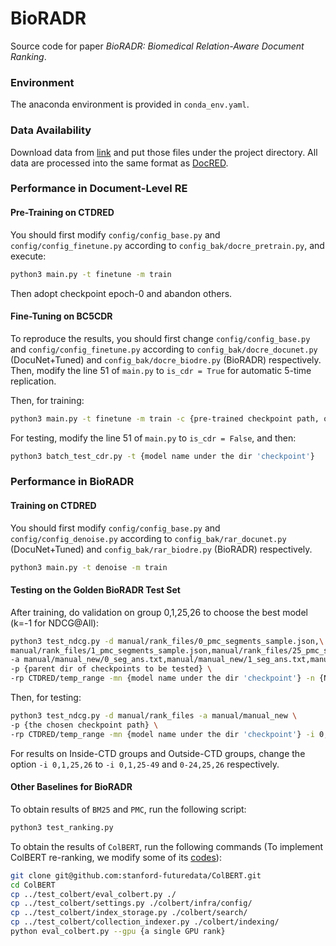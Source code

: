 # BioRADR

Source code for paper _BioRADR: Biomedical Relation-Aware Document Ranking_.

### Environment
The anaconda environment is provided in `conda_env.yaml`.

### Data Availability
Download data from [link](https://drive.google.com/drive/folders/1DQHSG2tdHLQt6uXfhWXfqRD_wXE14uoq?usp=sharing) and put those files under the project directory. All data are processed into the same format as [DocRED](https://github.com/thunlp/DocRED).

### Performance in Document-Level RE

#### Pre-Training on CTDRED
You should first modify `config/config_base.py` and `config/config_finetune.py` according to `config_bak/docre_pretrain.py`, and execute:
```bash
python3 main.py -t finetune -m train
```
Then adopt checkpoint epoch-0 and abandon others.

#### Fine-Tuning on BC5CDR
To reproduce the results, you should first change `config/config_base.py` and `config/config_finetune.py` according to `config_bak/docre_docunet.py` (DocuNet+Tuned) and `config_bak/docre_biodre.py` (BioRADR) respectively. Then, modify the line 51 of `main.py` to `is_cdr = True` for automatic 5-time replication.

Then, for training:
```bash
python3 main.py -t finetune -m train -c {pre-trained checkpoint path, omissible}
```

For testing, modify the line 51 of `main.py` to `is_cdr = False`, and then:
```bash
python3 batch_test_cdr.py -t {model name under the dir 'checkpoint'}
```

### Performance in BioRADR
#### Training on CTDRED
You should first modify `config/config_base.py` and `config/config_denoise.py` according to `config_bak/rar_docunet.py` (DocuNet+Tuned) and `config_bak/rar_biodre.py` (BioRADR) respectively.
```bash
python3 main.py -t denoise -m train
```
#### Testing on the Golden BioRADR Test Set
After training, do validation on group 0,1,25,26 to choose the best model (k=-1 for NDCG@All):
```bash
python3 test_ndcg.py -d manual/rank_files/0_pmc_segments_sample.json,\
manual/rank_files/1_pmc_segments_sample.json,manual/rank_files/25_pmc_segments_sample.json,manual/rank_files/26_pmc_segments_sample.json \
-a manual/manual_new/0_seg_ans.txt,manual/manual_new/1_seg_ans.txt,manual/manual_new/25_seg_ans.txt,manual/manual_new/26_seg_ans.txt \
-p {parent dir of checkpoints to be tested} \
-rp CTDRED/temp_range -mn {model name under the dir 'checkpoint'} -n {NDCG@k: -1,50,20,10,5,1}
```
Then, for testing:
```bash
python3 test_ndcg.py -d manual/rank_files -a manual/manual_new \
-p {the chosen checkpoint path} \
-rp CTDRED/temp_range -mn {model name under the dir 'checkpoint'} -i 0,1,25,26 -n {NDCG@k: -1,50,20,10,5,1}
```
For results on Inside-CTD groups and Outside-CTD groups, change the option `-i 0,1,25,26` to `-i 0,1,25-49` and `0-24,25,26` respectively.
#### Other Baselines for BioRADR
To obtain results of `BM25` and `PMC`, run the following script:
```bash
python3 test_ranking.py
```
To obtain the results of `ColBERT`, run the following commands (To implement ColBERT re-ranking, we modify some of its [codes](https://github.com/stanford-futuredata/ColBERT)):
```bash
git clone git@github.com:stanford-futuredata/ColBERT.git
cd ColBERT
cp ../test_colbert/eval_colbert.py ./
cp ../test_colbert/settings.py ./colbert/infra/config/
cp ../test_colbert/index_storage.py ./colbert/search/
cp ../test_colbert/collection_indexer.py ./colbert/indexing/
python eval_colbert.py --gpu {a single GPU rank}
```
